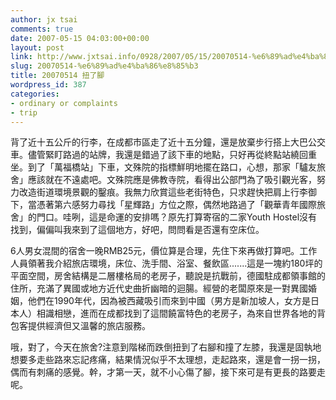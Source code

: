 ```yaml
---
author: jx tsai
comments: true
date: 2007-05-15 04:03:00+00:00
layout: post
link: http://www.jxtsai.info/0928/2007/05/15/20070514-%e6%89%ad%e4%ba%86%e8%85%b3/
slug: 20070514-%e6%89%ad%e4%ba%86%e8%85%b3
title: 20070514 扭了腳
wordpress_id: 387
categories:
- ordinary or complaints
- trip
---
```


背了近十五公斤的行李，在成都市區走了近十五分鐘，還是放棄步行搭上大巴公交車。儘管緊盯路過的站牌，我還是錯過了該下車的地點，只好再從終點站繞回重坐。到了「萬福橋站」下車，文殊院的指標鮮明地擺在路口，心想，那家「驢友旅舍」應該就在不遠處吧。文殊院應是佛教寺院，看得出公部門為了吸引觀光客，努力改造街道環境景觀的鑿痕。我無力欣賞這些老街特色，只求趕快把肩上行李御下，當憑著第六感努力尋找「星輝路」方位之際，偶然地路過了「觀華青年國際旅舍」的門口。哇咧，這是命運的安排嗎？原先打算寄宿的二家Youth Hostel沒有找到，偏偏叫我來到了這個地方，好吧，問問看是否還有空床位。  
  
6人男女混間的宿舍一晚RMB25元，價位算是合理，先住下來再做打算吧。工作人員領著我介紹旅店環境，床位、洗手間、浴室、餐飲區.......這是一塊約180坪的平面空間，房舍結構是二層樓格局的老房子，聽說是抗戰前，德國駐成都領事館的住所，充滿了異國或地方近代史曲折幽暗的迴腸。經營的老闆原來是一對異國婚姻，他們在1990年代，因為被西藏吸引而來到中國（男方是新加坡人，女方是日本人）相識相戀，進而在成都找到了這間饒富特色的老房子，為來自世界各地的背包客提供經濟但又溫馨的旅店服務。  
  
哦，對了，今天在旅舍?注意到階梯而跌倒扭到了右腳和撞了左膝，我還是固執地想要多走些路來忘記疼痛，結果情況似乎不太理想，走起路來，還是會一拐一拐，偶而有刺痛的感覺。幹，才第一天，就不小心傷了腳，接下來可是有更長的路要走呢。
